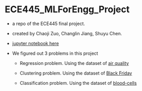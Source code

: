 # ECE445_MLForEngg_Project

- a repo of the ECE445 final project.

- created by Chaoji Zuo, Changlin Jiang, Shuyu Chen.

- [jupyter notebook here](http://nbviewer.jupyter.org/github/ciuji/ECE445_MLForEngg_Project/blob/master/final_all_problems.ipynb)

- We figured out 3 problems in this project

  - Regression problem. Using the dataset of [air quality](http://archive.ics.uci.edu/ml/datasets/air+quality)

  - Clustering problem. Using the dataset of [Black Friday](https://www.kaggle.com/mehdidag/black-friday)

  - Classification problem. Using the dataset of [blood-cells](https://github.com/Shenggan/BCCD_Dataset)
